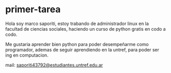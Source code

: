 # primer-tarea
Hola soy marco saporiti, estoy trabando de administrador linux en la facultad de ciencias sociales, haciendo un curso de python gratis en codo a codo.

Me gustaria aprender bien python para poder desempeñarme como programador, ademas de seguir aprendiendo en la untref, para poder ser ing en computacion.

mail: saporiti43792@estudiantes.untref.edu.ar
